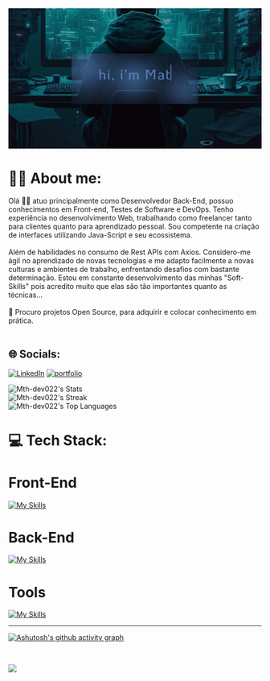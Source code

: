 <img src="assets/Animação.gif">

# 👨‍💻 About me:
Olá 👋🏻 atuo principalmente como Desenvolvedor Back-End, possuo conhecimentos em Front-end, Testes de Software e DevOps.
Tenho experiência no desenvolvimento Web, trabalhando como freelancer tanto para clientes quanto para aprendizado pessoal. Sou competente na criação de interfaces utilizando Java-Script e seu ecossistema.<br><br> Além de habilidades no consumo de Rest APIs com Axios. 
Considero-me ágil no aprendizado de novas tecnologias e me adapto facilmente a novas culturas e ambientes de trabalho, enfrentando desafios com bastante determinação. Estou em constante desenvolvimento das minhas "Soft-Skills" pois acredito muito que elas são tão importantes quanto as técnicas... <br><br> 👯 Procuro projetos Open Source, para adquirir e colocar conhecimento em prática.<br><br>

## 🌐 Socials:
 [![LinkedIn](https://img.shields.io/badge/linkedin-%230077B5.svg?style=for-the-badge&logo=linkedin&logoColor=white)](https://www.linkedin.com/in/matheus-souza-87336723a/)
 [![portfolio](https://img.shields.io/badge/my_portfolio-000?style=for-the-badge&logo=ko-fi&logoColor=white)](https://portifolio-lime-chi.vercel.app/)


![Mth-dev022's Stats](https://github-readme-stats.vercel.app/api?username=Mth-dev022&theme=blueberry&show_icons=true&hide_border=true&count_private=true)<br/>
![Mth-dev022's Streak](https://github-readme-streak-stats.herokuapp.com/?user=Mth-dev022&theme=blueberry&hide_border=true)<br/>
![Mth-dev022's Top Languages](https://github-readme-stats.vercel.app/api/top-langs/?username=Mth-dev022&theme=blueberry&show_icons=true&hide_border=true&layout=compact)


# 💻 Tech Stack:

<h1>Front-End</h1>

[![My Skills](https://skillicons.dev/icons?i=js,react,typescript,jest,cypress,bootstrap,sass,styled-components-react-router-dom )](https://skillicons.dev)

<h1>Back-End</h1>

[![My Skills](https://skillicons.dev/icons?i=php,docker,mysql)](https://skillicons.dev)

 <h1>Tools</h1>
 
[![My Skills](https://skillicons.dev/icons?i=git,npm,webpack,vercel,vite)](https://skillicons.dev)

---

[![Ashutosh's github activity graph](https://github-readme-activity-graph.vercel.app/graph?username=Mth-dev022&bg_color=0c0f18&color=4b71ac&line=087a7c&point=ffffff&area=true&hide_border=true)](https://github.com/ashutosh00710/github-readme-activity-graph)

<br>

[![](https://visitcount.itsvg.in/api?id=Mth-dev022&icon=0&color=0)](https://visitcount.itsvg.in)

